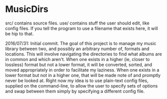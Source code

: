 # MusicDirs

src/ contains source files.
use/ contains stuff the user should edit, like config files. If you tell the
     program to use a filename that exists here, it will be hip to that.

2016/07/31: 
  Initial commit. The goal of this project is to manage my music library between
  two, and possibly an arbitrary number of, formats and locations. This will 
  involve navigating the directories to find what albums are in common and which
  aren't. When one exists in a higher (ie, closer to lossless) format but not a
  lower format, it will be converted, sorted, and moved appropriately in order
  to facilitate my laziness. When one exists in a lower format but not in a
  higher one, that will be made note of and promptly never be looked at. Right
  now my idea is to use plain-text config files, supplied on the command-line,
  to allow the user to specify sets of options and swap between them simply by
  specifying a different config file.
      
    